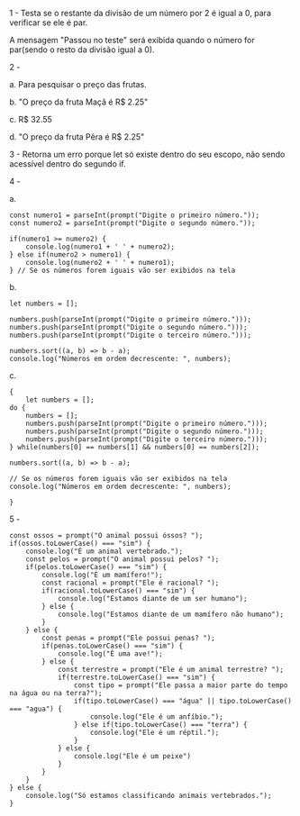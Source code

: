 1 -
Testa se o restante da divisão de um número por 2 é igual a 0,
para verificar se ele é par.

A mensagem "Passou no teste" será exibida quando o número for par(sendo o resto da divisão igual a 0).

2 - 

a. 
Para pesquisar o preço das frutas.

b. 
"O preço da fruta Maçã é R$ 2.25"

c. 
R$ 32.55

d.
"O preço da fruta Pêra é R$ 2.25"

3 - 
Retorna um erro porque let só existe dentro do seu escopo,
não sendo acessível dentro do segundo if. 

4 -

a.
```
const numero1 = parseInt(prompt("Digite o primeiro número."));
const numero2 = parseInt(prompt("Digite o segundo número."));

if(numero1 >= numero2) {
    console.log(numero1 + ' ' + numero2);
} else if(numero2 > numero1) {
    console.log(numero2 + ' ' + numero1);
} // Se os números forem iguais vão ser exibidos na tela
```

b.
```
let numbers = [];

numbers.push(parseInt(prompt("Digite o primeiro número.")));
numbers.push(parseInt(prompt("Digite o segundo número.")));
numbers.push(parseInt(prompt("Digite o terceiro número.")));

numbers.sort((a, b) => b - a);
console.log("Números em ordem decrescente: ", numbers);
```

c. 
```
{
    let numbers = [];
do {
    numbers = [];
    numbers.push(parseInt(prompt("Digite o primeiro número.")));
    numbers.push(parseInt(prompt("Digite o segundo número.")));
    numbers.push(parseInt(prompt("Digite o terceiro número.")));
} while(numbers[0] == numbers[1] && numbers[0] == numbers[2]);

numbers.sort((a, b) => b - a);

// Se os números forem iguais vão ser exibidos na tela
console.log("Números em ordem decrescente: ", numbers);

}
```

5 - 
```
const ossos = prompt("O animal possui óssos? ");
if(ossos.toLowerCase() === "sim") {
    console.log("É um animal vertebrado.");
    const pelos = prompt("O animal possui pelos? ");
    if(pelos.toLowerCase() === "sim") {
        console.log("É um mamífero!");
        const racional = prompt("Ele é racional? ");
        if(racional.toLowerCase() === "sim") {
            console.log("Estamos diante de um ser humano");
        } else {
            console.log("Estamos diante de um mamífero não humano");
        }
    } else {
        const penas = prompt("Ele possui penas? ");
        if(penas.toLowerCase() === "sim") {
            console.log("É uma ave!");
        } else {
            const terrestre = prompt("Ele é um animal terrestre? ");
            if(terrestre.toLowerCase() === "sim") {
                const tipo = prompt("Ele passa a maior parte do tempo na água ou na terra?");
                if(tipo.toLowerCase() === "água" || tipo.toLowerCase() === "agua") {
                    console.log("Ele é um anfíbio.");
                } else if(tipo.toLowerCase() === "terra") {
                    console.log("Ele é um réptil.");
                }
            } else {
                console.log("Ele é um peixe")
            }
        }
    }
} else {
    console.log("Só estamos classificando animais vertebrados.");
}
```




